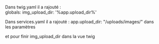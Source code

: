 Dans twig.yaml il a rajouté :  
globals:
img_upload_dir: '%app.upload_dir%'

Dans services.yaml il a rajouté :
app.upload_dir: "/uploads/images/"
dans les paramètres
 
et pour finir img_upload_dir dans la vue twig
